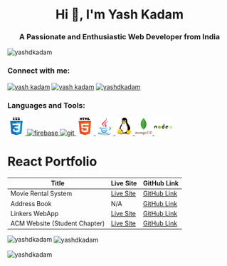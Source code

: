 <h1 align="center">Hi 👋, I'm Yash Kadam</h1>
<h3 align="center">A Passionate and Enthusiastic Web Developer from India </h3>

<p align="left"> <img src="https://komarev.com/ghpvc/?username=yashdkadam&label=Profile%20views&color=0e75b6&style=flat" alt="yashdkadam" /> </p>

<h3 align="left">Connect with me:</h3>
<p align="left">
<a href="https://linkedin.com/in/yashdkadam" target="blank"><img align="center" src="https://raw.githubusercontent.com/rahuldkjain/github-profile-readme-generator/master/src/images/icons/Social/linked-in-alt.svg" alt="yash kadam" height="30" width="40" /></a>
<a href="https://instagram.com/yashdkadam" target="blank"><img align="center" src="https://raw.githubusercontent.com/rahuldkjain/github-profile-readme-generator/master/src/images/icons/Social/instagram.svg" alt="yash kadam" height="30" width="40" /></a>
<a href="https://www.leetcode.com/yashdkadam" target="blank"><img align="center" src="https://raw.githubusercontent.com/rahuldkjain/github-profile-readme-generator/master/src/images/icons/Social/leet-code.svg" alt="yashdkadam" height="30" width="40" /></a>
</p>

<h3 align="left">Languages and Tools:</h3>
<p align="left"> <a href="https://www.w3schools.com/css/" target="_blank" rel="noreferrer"> <img src="https://raw.githubusercontent.com/devicons/devicon/master/icons/css3/css3-original-wordmark.svg" alt="css3" width="40" height="40"/> </a> <a href="https://firebase.google.com/" target="_blank" rel="noreferrer"> <img src="https://www.vectorlogo.zone/logos/firebase/firebase-icon.svg" alt="firebase" width="40" height="40"/> </a> <a href="https://git-scm.com/" target="_blank" rel="noreferrer"> <img src="https://www.vectorlogo.zone/logos/git-scm/git-scm-icon.svg" alt="git" width="40" height="40"/> </a> <a href="https://www.w3.org/html/" target="_blank" rel="noreferrer"> <img src="https://raw.githubusercontent.com/devicons/devicon/master/icons/html5/html5-original-wordmark.svg" alt="html5" width="40" height="40"/> </a> <a href="https://www.java.com" target="_blank" rel="noreferrer"> <img src="https://raw.githubusercontent.com/devicons/devicon/master/icons/java/java-original.svg" alt="java" width="40" height="40"/> </a>  <a href="https://www.linux.org/" target="_blank" rel="noreferrer"> <img src="https://raw.githubusercontent.com/devicons/devicon/master/icons/linux/linux-original.svg" alt="linux" width="40" height="40"/> </a> <a href="https://www.mongodb.com/" target="_blank" rel="noreferrer"> <img src="https://raw.githubusercontent.com/devicons/devicon/master/icons/mongodb/mongodb-original-wordmark.svg" alt="mongodb" width="40" height="40"/> </a> <a href="https://nodejs.org" target="_blank" rel="noreferrer"> <img src="https://raw.githubusercontent.com/devicons/devicon/master/icons/nodejs/nodejs-original-wordmark.svg" alt="nodejs" width="40" height="40"/> </a> </p>

# React Portfolio

| Title                                     | Live Site                                     | GitHub Link                                       |
| ----------------------------------------- | --------------------------------------------- | ------------------------------------------------- |
| Movie Rental System                       | [Live Site](https://movierentalsystem.netlify.app/) | [GitHub Link](https://github.com/yashdkadam/movie-rental-system-full-stack) |
| Address Book                              | N/A                                           | [GitHub Link](https://github.com/yashdkadam/address-book) |
| Linkers WebApp                            | [Live Site](https://linkersweb.netlify.app/) | [GitHub Link](https://github.com/yashdkadam/Linkers) |
| ACM Website (Student Chapter)             | [Live Site](https://pccoer.acm.org/)         | [GitHub Link](https://github.com/pccoeracm/ACM_WEB_2.0) |

<p><img align="left" src="https://github-readme-stats.vercel.app/api/top-langs?username=yashdkadam&show_icons=true&locale=en&layout=compact" alt="yashdkadam" /></p>

<p>&nbsp;<img align="center" src="https://github-readme-stats.vercel.app/api?username=yashdkadam&show_icons=true&locale=en" alt="yashdkadam" /></p>

<p><img align="center" src="https://github-readme-streak-stats.herokuapp.com/?user=yashdkadam&" alt="yashdkadam" /></p>
